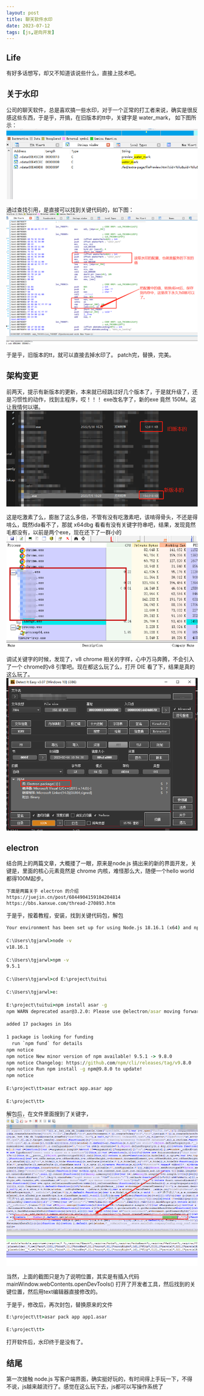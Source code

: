 ```yaml
---
layout: post
title: 聊天软件水印
date: 2023-07-12
tags: [js,逆向开发]
---
```


## Life
有好多话想写，却又不知道该说些什么，直接上技术吧。

## 关于水印
公司的聊天软件，总是喜欢搞一些水印，对于一个正常的打工者来说，确实是很反感这些东西，于是乎，开搞，在旧版本的tt中，关键字是 water_mark， 如下图所示：
![avatar](/images/pages/2023_07_12_water_mark/water_mark_string.png)

通过查找引用，是直接可以找到关键代码的，如下图：
![avatar](/images/pages/2023_07_12_water_mark/water_mark_fix.png)

于是乎，旧版本的tt，就可以直接去掉水印了。 patch完，替换，完美。


## 架构变更
前两天，提示有新版本的更新，本来就已经跳过好几个版本了，于是就升级了，还是习惯性的动作，找到主程序，哎！！！ exe改名字了，新的exe 竟然 150M。这让我情何以堪。
![avatar](/images/pages/2023_07_12_water_mark/exe_size_diff.png)

这是吃激素了么，膨胀了这么多倍，不管有没有吃激素吧，该啃得骨头，不还是得啃么，既然ida看不了，那就 x64dbg 看看有没有关键字符串吧，结果，发现竟然毛都没有，以前是两个exe，现在还下了一群小的
![avatar](/images/pages/2023_07_12_water_mark/exe_tree.png)

调试关键字的时候，发现了，v8 chrome 相关的字样，心中万马奔腾，不会引入了一个 chrome的v8 引擎吧。现在都这么玩了么，打开 DIE 看了下，结果是真的这么玩了。
![avatar](/images/pages/2023_07_12_water_mark/DIE_show.png)

## electron
结合网上的两篇文章，大概搂了一眼，原来是node.js 搞出来的新的界面开发，关键是，里面的核心元素竟然是 chrome 内核，难怪那么大，随便一个hello world 都得100M起步。
```
下面是两篇关于 electron 的介绍
https://juejin.cn/post/6844904159104204814
https://bbs.kanxue.com/thread-270893.htm

```

于是乎，按着教程，安装，找到关键代码包，解包
```bat
Your environment has been set up for using Node.js 18.16.1 (x64) and npm.

C:\Users\tgjarwl>node -v
v18.16.1

C:\Users\tgjarwl>npm -v
9.5.1

C:\Users\tgjarwl>cd E:\project\tuitui

C:\Users\tgjarwl>e:

E:\project\tuitui>npm install asar -g
npm WARN deprecated asar@3.2.0: Please use @electron/asar moving forward.  There is no API change, just a package name change

added 17 packages in 16s

1 package is looking for funding
  run `npm fund` for details
npm notice
npm notice New minor version of npm available! 9.5.1 -> 9.8.0
npm notice Changelog: https://github.com/npm/cli/releases/tag/v9.8.0
npm notice Run npm install -g npm@9.8.0 to update!
npm notice

E:\project\tt>asar extract app.asar app

E:\project\tt>
```

解包后，在文件里面搜到了关键字，
![avatar](/images/pages/2023_07_12_water_mark/key_place.png)

当然，上面的截图只是为了说明位置，其实是有插入代码 mainWindow.webContents.openDevTools() 打开了开发者工具，然后找到的关键位置，然后用text编辑器直接修改的。

于是乎，修改后，再次封包，替换原来的文件
```bat
E:\project\tt>asar pack app app1.asar

E:\project\tt>
```

打开软件后，水印终于是没有了。

## 结尾
第一次接触 node.js 写客户端界面，确实挺好玩的，有时间得上手玩一下，不得不说，js越来越流行了。感觉在这么玩下去，js都可以写操作系统了

